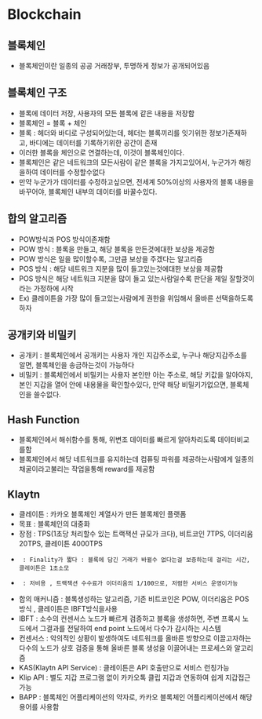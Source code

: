 # Blockchain

## 블록체인
- 블록체인이란 일종의 공공 거래장부, 투명하게 정보가 공개되어있음

## 블록체인 구조
- 블록에 데이터 저장, 사용자의 모든 블록에 같은 내용을 저장함
- 블록체인 = 블록 + 체인
- 블록 : 헤더와 바디로 구성되어있는데, 헤더는 블록끼리를 잇기위한 정보가존재하고, 바디에는 데이터를 기록하기위한 공간이 존재
- 이러한 블록을 체인으로 연결하는데, 이것이 블록체인이다.
- 블록체인은 같은 네트워크의 모든사람이 같은 블록을 가지고있어서, 누군가가 해킹을하여 데이터를 수정할수없다
- 만약 누군가가 데이터를 수정하고싶으면, 전세계 50%이상의 사용자의 블록 내용을 바꾸어야, 블록체인 내부의 데이터를 바꿀수있다.

## 합의 알고리즘
- POW방식과 POS 방식이존재함
- POW 방식 : 블록을 만들고, 해당 블록을 만든것에대한 보상을 제공함
- POW 방식은 일을 많이할수록, 그만큼 보상을 주겠다는 알고리즘
- POS 방식 : 해당 네트워크 지분을 많이 들고있는것에대한 보상을 제공함
- POS 방식은 해당 네트워크 지분을 많이 들고 있는사람일수록 판단을 제일 잘할것이라는 가정하에 시작
- Ex) 클레이튼을 가장 많이 들고있는사람에게 권한을 위임해서 올바른 선택을하도록 하자

## 공개키와 비밀키
- 공개키 : 블록체인에서 공개키는 사용자 개인 지갑주소로, 누구나 해당지갑주소를 알면, 블록체인을 송금하는것이 가능하다
- 비밀키 : 블록체인에서 비밀키는 사용자 본인만 아는 주소로, 해당 키값을 알아야지, 본인 지갑을 열어 안에 내용물을 확인할수있다, 만약 해당 비밀키가없으면, 블록체인을 쓸수없다.

## Hash Function
- 블록체인에서 해쉬함수를 통해, 위변조 데이터를 빠르게 알아차리도록 데이터비교를함
- 블록체인에서 해당 네트워크를 유지하는데 컴퓨팅 파워를 제공하는사람에게 일종의 채굴이라고불리는 작업을통해 reward를 제공함

## Klaytn
- 클레이튼 : 카카오 블록체인 계열사가 만든 블록체인 플랫폼
- 목표 : 블록체인의 대중화
- 장점 : TPS(1초당 처리할수 있는 트랙잭션 규모가 크다), 비트코인 7TPS, 이더리움 20TPS, 클레이튼 4000TPS
-      : Finality가 짧다 : 블록에 담긴 거래가 바뀔수 없다는걸 보증하는데 걸리는 시간, 클레이튼은 1초소모
-      : 저비용 , 트랙잭션 수수료가 이더리움의 1/100으로, 저렴한 서비스 운영이가능
- 합의 매커니즘 : 블록생성하는 알고리즘, 기존 비트코인은 POW, 이더리움은 POS방식 , 클레이튼은 IBFT방식을사용
- IBFT : 소수의 컨센서스 노드가 빠르게 검증하고 블록을 생성하면, 주변 프록시 노드에서 그결과를 전달하여 end point 노드에서 다수가 감시하는 시스템
- 컨센서스 : 악의적인 상황이 발생하여도 네트워크를 올바른 방향으로 이끌고자하는 다수의 노드가 상호 검증을 통해 올바른 블록 생성을 이끌어내는 프로세스와 알고리즘
- KAS(Klaytn API Service) : 클레이튼은 API 호출만으로 서비스 런칭가능
- Klip API : 별도 지갑 프로그램 없이 카카오톡 클립 지갑과 연동하여 쉽게 지갑접근가능
- BAPP : 블록체인 어플리케이션의 약자로, 카카오 블록체인 어플리케이션에서 해당용어를 사용함
